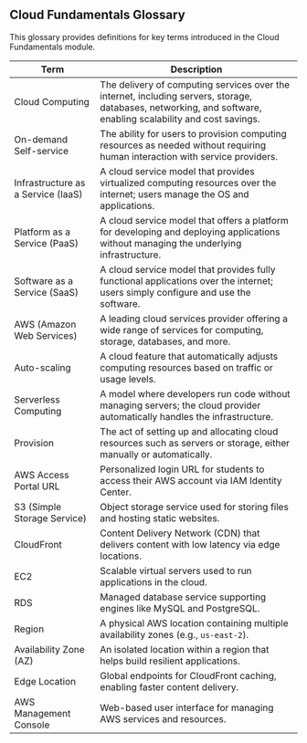 ## Cloud Fundamentals Glossary

This glossary provides definitions for key terms introduced in the Cloud Fundamentals module.

| Term                     | Description                                                                                                                                                 |
|--------------------------|-------------------------------------------------------------------------------------------------------------------------------------------------------------|
| Cloud Computing          | The delivery of computing services over the internet, including servers, storage, databases, networking, and software, enabling scalability and cost savings. |
| On-demand Self-service   | The ability for users to provision computing resources as needed without requiring human interaction with service providers.                                | 
| Infrastructure as a Service (IaaS) | A cloud service model that provides virtualized computing resources over the internet; users manage the OS and applications.                                 | 
| Platform as a Service (PaaS)       | A cloud service model that offers a platform for developing and deploying applications without managing the underlying infrastructure.                   |
| Software as a Service (SaaS)       | A cloud service model that provides fully functional applications over the internet; users simply configure and use the software.                          |
| AWS (Amazon Web Services) | A leading cloud services provider offering a wide range of services for computing, storage, databases, and more.                                             |
| Auto-scaling             | A cloud feature that automatically adjusts computing resources based on traffic or usage levels.                                                             |
| Serverless Computing     | A model where developers run code without managing servers; the cloud provider automatically handles the infrastructure.                                     |
| Provision                | The act of setting up and allocating cloud resources such as servers or storage, either manually or automatically.                                           |
| AWS Access Portal URL     | Personalized login URL for students to access their AWS account via IAM Identity Center.    |
| S3 (Simple Storage Service)| Object storage service used for storing files and hosting static websites.                  |
| CloudFront                | Content Delivery Network (CDN) that delivers content with low latency via edge locations.   |
| EC2                       | Scalable virtual servers used to run applications in the cloud.                             |
| RDS                       | Managed database service supporting engines like MySQL and PostgreSQL.                      |
| Region                    | A physical AWS location containing multiple availability zones (e.g., `us-east-2`).         |
| Availability Zone (AZ)    | An isolated location within a region that helps build resilient applications.               |
| Edge Location             | Global endpoints for CloudFront caching, enabling faster content delivery.                 |
| AWS Management Console    | Web-based user interface for managing AWS services and resources.                          |

